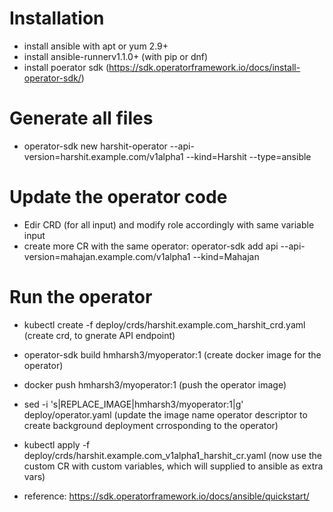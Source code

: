 # Installation 
- install ansible with apt or yum 2.9+
- install ansible-runnerv1.1.0+ (with pip or dnf)
- install poerator sdk (https://sdk.operatorframework.io/docs/install-operator-sdk/)

# Generate all files
- operator-sdk new harshit-operator --api-version=harshit.example.com/v1alpha1 --kind=Harshit --type=ansible

# Update the operator code
-  Edir CRD (for all input) and modify role accordingly with same variable input 
-  create more CR with the same operator: operator-sdk add api --api-version=mahajan.example.com/v1alpha1 --kind=Mahajan

# Run the operator
-   kubectl create -f deploy/crds/harshit.example.com_harshit_crd.yaml        (create crd, to gnerate API endpoint)      
-   operator-sdk build hmharsh3/myoperator:1                                  (create docker image for the operator)
-   docker push hmharsh3/myoperator:1                                         (push the operator image)
-   sed -i 's|REPLACE_IMAGE|hmharsh3/myoperator:1|g' deploy/operator.yaml     (update the image name operator descriptor to create background deployment crrosponding to the operator)
-   kubectl apply -f deploy/crds/harshit.example.com_v1alpha1_harshit_cr.yaml (now use the custom CR with custom variables, which will supplied to ansible as extra vars)



- reference: https://sdk.operatorframework.io/docs/ansible/quickstart/
